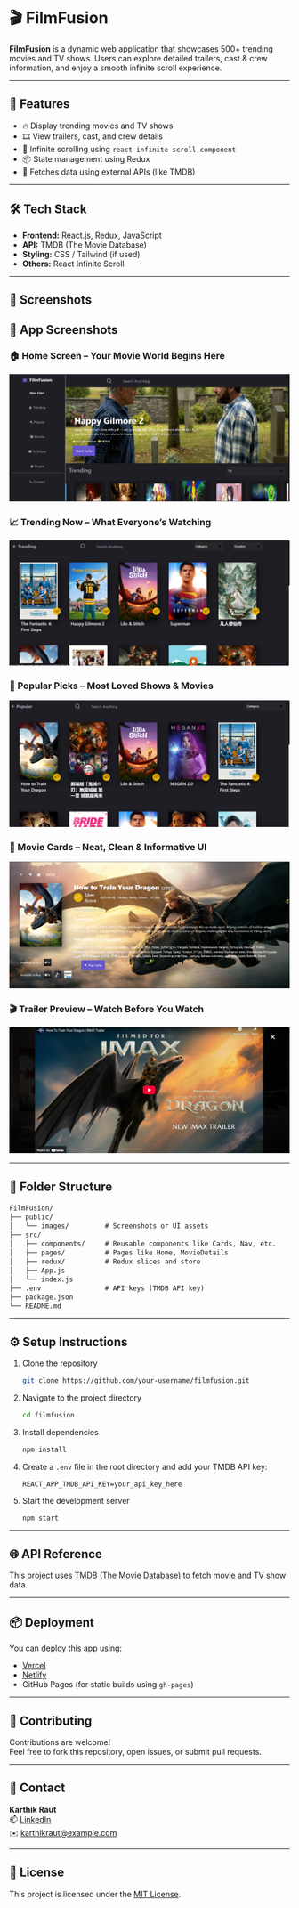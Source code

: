 # 🎬 FilmFusion

**FilmFusion** is a dynamic web application that showcases 500+ trending movies and TV shows. Users can explore detailed trailers, cast & crew information, and enjoy a smooth infinite scroll experience.

---

## 🚀 Features

- 🔥 Display trending movies and TV shows
- 🎞️ View trailers, cast, and crew details
- 🔄 Infinite scrolling using `react-infinite-scroll-component`
- 📦 State management using Redux
- 📡 Fetches data using external APIs (like TMDB)

---

## 🛠️ Tech Stack

- **Frontend:** React.js, Redux, JavaScript
- **API:** TMDB (The Movie Database)
- **Styling:** CSS / Tailwind (if used)
- **Others:** React Infinite Scroll

---

## 📸 Screenshots

## 📸 App Screenshots

### 🏠 Home Screen – Your Movie World Begins Here
![Home Page](./screenshots/home.png)

### 📈 Trending Now – What Everyone’s Watching
![Trending Page](./screenshots/trending.png)

### 🌟 Popular Picks – Most Loved Shows & Movies
![Popular Page](./screenshots/popular.png)

### 🧩 Movie Cards – Neat, Clean & Informative UI
![Cards](./screenshots/cards.png)

### 🎬 Trailer Preview – Watch Before You Watch
![Trailer](./screenshots/trailer.png)


---

## 📁 Folder Structure

```
FilmFusion/
├── public/
│   └── images/         # Screenshots or UI assets
├── src/
│   ├── components/     # Reusable components like Cards, Nav, etc.
│   ├── pages/          # Pages like Home, MovieDetails
│   ├── redux/          # Redux slices and store
│   ├── App.js
│   └── index.js
├── .env                # API keys (TMDB API key)
├── package.json
└── README.md
```

---

## ⚙️ Setup Instructions

1. Clone the repository  
   ```bash
   git clone https://github.com/your-username/filmfusion.git
   ```

2. Navigate to the project directory  
   ```bash
   cd filmfusion
   ```

3. Install dependencies  
   ```bash
   npm install
   ```

4. Create a `.env` file in the root directory and add your TMDB API key:  
   ```
   REACT_APP_TMDB_API_KEY=your_api_key_here
   ```

5. Start the development server  
   ```bash
   npm start
   ```

---

## 🌐 API Reference

This project uses [TMDB (The Movie Database)](https://www.themoviedb.org/documentation/api) to fetch movie and TV show data.

---

## 📦 Deployment

You can deploy this app using:
- [Vercel](https://vercel.com/)
- [Netlify](https://netlify.com/)
- GitHub Pages (for static builds using `gh-pages`)

---

## 🤝 Contributing

Contributions are welcome!  
Feel free to fork this repository, open issues, or submit pull requests.

---

## 📧 Contact

**Karthik Raut**  
📫 [LinkedIn](https://www.linkedin.com/in/karthikraut/)  
✉️ karthikraut@example.com

---

## 📄 License

This project is licensed under the [MIT License](LICENSE).